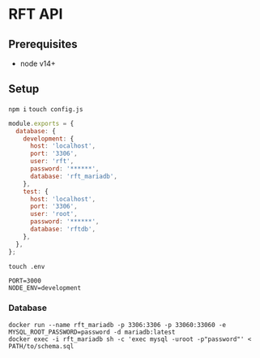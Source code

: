 # RFT API

## Prerequisites

* node v14+

## Setup

` npm i `
` touch config.js `

```js
module.exports = {
  database: {
    development: {
      host: 'localhost',
      port: '3306',
      user: 'rft',
      password: '******',
      database: 'rft_mariadb',
    },
    test: {
      host: 'localhost',
      port: '3306',
      user: 'root',
      password: '******',
      database: 'rftdb',
    },
  },
};
```

` touch .env `

```
PORT=3000
NODE_ENV=development
```

### Database

```
docker run --name rft_mariadb -p 3306:3306 -p 33060:33060 -e MYSQL_ROOT_PASSWORD=password -d mariadb:latest
docker exec -i rft_mariadb sh -c 'exec mysql -uroot -p"password"' < PATH/to/schema.sql
```